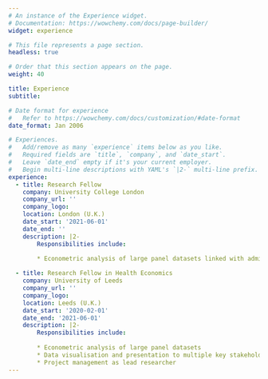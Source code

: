 ```yaml
---
# An instance of the Experience widget.
# Documentation: https://wowchemy.com/docs/page-builder/
widget: experience

# This file represents a page section.
headless: true

# Order that this section appears on the page.
weight: 40

title: Experience
subtitle:

# Date format for experience
#   Refer to https://wowchemy.com/docs/customization/#date-format
date_format: Jan 2006

# Experiences.
#   Add/remove as many `experience` items below as you like.
#   Required fields are `title`, `company`, and `date_start`.
#   Leave `date_end` empty if it's your current employer.
#   Begin multi-line descriptions with YAML's `|2-` multi-line prefix.
experience:
  - title: Research Fellow
    company: University College London 
    company_url: ''
    company_logo: 
    location: London (U.K.)
    date_start: '2021-06-01'
    date_end: ''
    description: |2-
        Responsibilities include:
        
        * Econometric analysis of large panel datasets linked with adminstrative data

  - title: Research Fellow in Health Economics
    company: University of Leeds
    company_url: ''
    company_logo: 
    location: Leeds (U.K.)
    date_start: '2020-02-01'
    date_end: '2021-06-01'
    description: |2-
        Responsibilities include:
        
        * Econometric analysis of large panel datasets
        * Data visualisation and presentation to multiple key stakeholders
        * Project management as lead researcher  
---
```


